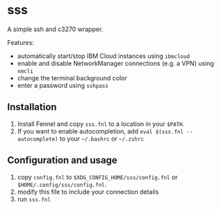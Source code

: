 # sss
A simple ssh and c3270 wrapper.

Features:
- automatically start/stop IBM Cloud instances using ``ibmcloud``
- enable and disable NetworkManager connections (e.g. a VPN) using ``nmcli``
- change the terminal background color
- enter a password using ``sshpass``

## Installation
1. Install Fennel and copy ``sss.fnl`` to a location in your ``$PATH``.
2. If you want to enable autocompletion, add ``eval $(sss.fnl --autocomplete)`` to your ``~/.bashrc`` or ``~/.zshrc``

## Configuration and usage
1. copy ``config.fnl`` to ``$XDG_CONFIG_HOME/sss/config.fnl`` or ``$HOME/.config/sss/config.fnl``.
2. modify this file to include your connection details
3. run ``sss.fnl``

